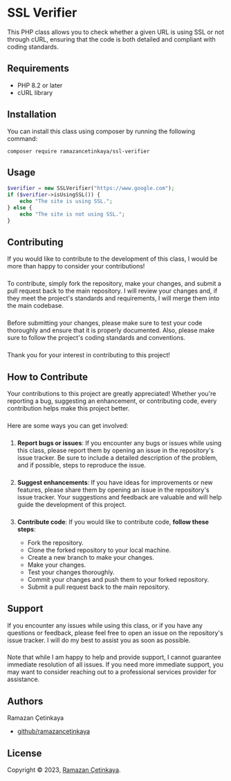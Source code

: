 # SSL Verifier
This PHP class allows you to check whether a given URL is using SSL or not through cURL, ensuring that the code is both detailed and compliant with coding standards.

## Requirements
- PHP 8.2 or later
- cURL library

## Installation
You can install this class using composer by running the following command:

```composer
composer require ramazancetinkaya/ssl-verifier
```

## Usage

```php
$verifier = new SSLVerifier("https://www.google.com");
if ($verifier->isUsingSSL()) {
    echo "The site is using SSL.";
} else {
    echo "The site is not using SSL.";
}
```

## Contributing
If you would like to contribute to the development of this class, I would be more than happy to consider your contributions!

###

To contribute, simply fork the repository, make your changes, and submit a pull request back to the main repository. I will review your changes and, if they meet the project's standards and requirements, I will merge them into the main codebase.

###

Before submitting your changes, please make sure to test your code thoroughly and ensure that it is properly documented. Also, please make sure to follow the project's coding standards and conventions.

###

Thank you for your interest in contributing to this project!

## How to Contribute
Your contributions to this project are greatly appreciated! Whether you're reporting a bug, suggesting an enhancement, or contributing code, every contribution helps make this project better.

###

Here are some ways you can get involved:


###

1. **Report bugs or issues**: If you encounter any bugs or issues while using this class, please report them by opening an issue in the repository's issue tracker. Be sure to include a detailed description of the problem, and if possible, steps to reproduce the issue.

###

2. **Suggest enhancements**: If you have ideas for improvements or new features, please share them by opening an issue in the repository's issue tracker. Your suggestions and feedback are valuable and will help guide the development of this project.

###

3. **Contribute code**: If you would like to contribute code, **follow these steps**:

    - Fork the repository.
    - Clone the forked repository to your local machine.
    - Create a new branch to make your changes.
    - Make your changes.
    - Test your changes thoroughly.
    - Commit your changes and push them to your forked repository.
    - Submit a pull request back to the main repository.

## Support
If you encounter any issues while using this class, or if you have any questions or feedback, please feel free to open an issue on the repository's issue tracker. I will do my best to assist you as soon as possible.

###

Note that while I am happy to help and provide support, I cannot guarantee immediate resolution of all issues. If you need more immediate support, you may want to consider reaching out to a professional services provider for assistance.

## Authors

Ramazan Çetinkaya

- [github/ramazancetinkaya](https://github.com/ramazancetinkaya)

## License

Copyright © 2023, [Ramazan Çetinkaya](https://github.com/ramazancetinkaya).
